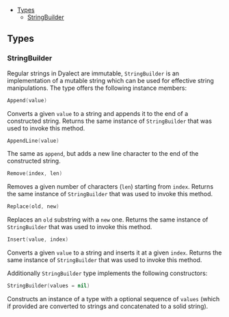 * [Types](#types)
    * [StringBuilder](#sb)

<a name="types"></a>
## Types

### StringBuilder

Regular strings in Dyalect are immutable, `StringBuilder` is an implementation of a mutable string which can be used for effective string manipulations. The type offers the following instance members:

```swift
Append(value)
```

Converts a given `value` to a string and appends it to the end of a constructed string. Returns the same instance of `StringBuilder` that was used to invoke this method.

```swift
AppendLine(value)
```

The same as `append`, but adds a new line character to the end of the constructed string.

```swift
Remove(index, len)
```
Removes a given number of characters (`len`) starting from `index`. Returns the same instance of `StringBuilder` that was used to invoke this method.

```swift
Replace(old, new)
```

Replaces an `old` substring with a `new` one. Returns the same instance of `StringBuilder` that was used to invoke this method.

```swift
Insert(value, index)
```

Converts a given `value` to a string and inserts it at a given `index`. Returns the same instance of `StringBuilder` that was used to invoke this method.

Additionally `StringBuilder` type implements the following constructors:

```swift
StringBuilder(values = nil)
```

Constructs an instance of a type with a optional sequence of `values` (which if provided are converted to strings and concatenated to a solid string).
